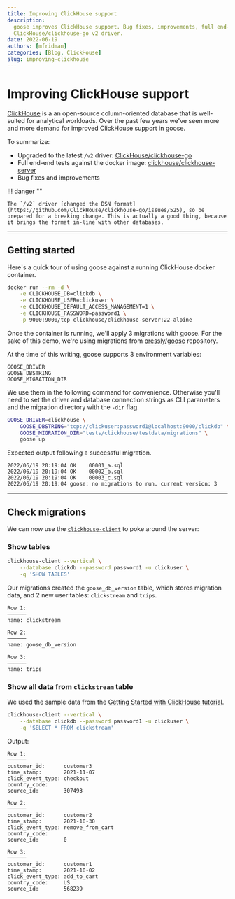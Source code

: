 ```yaml
---
title: Improving ClickHouse support
description:
  goose improves ClickHouse support. Bug fixes, improvements, full end-end tests and upgrade to
  ClickHouse/clickhouse-go v2 driver.
date: 2022-06-19
authors: [mfridman]
categories: [Blog, ClickHouse]
slug: improving-clickhouse
---
```


# Improving ClickHouse support

[ClickHouse](https://clickhouse.com/) is a an open-source column-oriented database that is
well-suited for analytical workloads. Over the past few years we've seen more and more demand for
improved ClickHouse support in goose.

To summarize:

- Upgraded to the latest `/v2` driver:
  [ClickHouse/clickhouse-go](https://github.com/ClickHouse/clickhouse-go)
- Full end-end tests against the docker image:
  [clickhouse/clickhouse-server](https://hub.docker.com/r/clickhouse/clickhouse-server/)
- Bug fixes and improvements

!!! danger ""

    The `/v2` driver [changed the DSN format](https://github.com/ClickHouse/clickhouse-go/issues/525), so be prepared for a breaking change. This is actually a good thing, because it brings the format in-line with other databases.

<!-- more -->

---

## Getting started

Here's a quick tour of using goose against a running ClickHouse docker container.

```bash
docker run --rm -d \
    -e CLICKHOUSE_DB=clickdb \
    -e CLICKHOUSE_USER=clickuser \
    -e CLICKHOUSE_DEFAULT_ACCESS_MANAGEMENT=1 \
    -e CLICKHOUSE_PASSWORD=password1 \
    -p 9000:9000/tcp clickhouse/clickhouse-server:22-alpine
```

Once the container is running, we'll apply 3 migrations with goose. For the sake of this demo, we're
using migrations from [pressly/goose](http://github.com/pressly/goose) repository.

At the time of this writing, goose supports 3 environment variables:

    GOOSE_DRIVER
    GOOSE_DBSTRING
    GOOSE_MIGRATION_DIR

We use them in the following command for convenience. Otherwise you'll need to set the driver and
database connection strings as CLI parameters and the migration directory with the `-dir` flag.

```bash
GOOSE_DRIVER=clickhouse \
    GOOSE_DBSTRING="tcp://clickuser:password1@localhost:9000/clickdb" \
    GOOSE_MIGRATION_DIR="tests/clickhouse/testdata/migrations" \
    goose up
```

Expected output following a successful migration.

```
2022/06/19 20:19:04 OK    00001_a.sql
2022/06/19 20:19:04 OK    00002_b.sql
2022/06/19 20:19:04 OK    00003_c.sql
2022/06/19 20:19:04 goose: no migrations to run. current version: 3
```

---

## Check migrations

We can now use the [`clickhouse-client`](https://clickhouse.com/docs/en/interfaces/cli) to poke
around the server:

### **Show tables**

```bash
clickhouse-client --vertical \
    --database clickdb --password password1 -u clickuser \
    -q 'SHOW TABLES'
```

Our migrations created the `goose_db_version` table, which stores migration data, and 2 new user
tables: `clickstream` and `trips`.

```
Row 1:
──────
name: clickstream

Row 2:
──────
name: goose_db_version

Row 3:
──────
name: trips
```

### **Show all data from `clickstream` table**

We used the sample data from the
[Getting Started with ClickHouse tutorial](https://clickhouse.com/learn/lessons/gettingstarted/).

```bash
clickhouse-client --vertical \
    --database clickdb --password password1 -u clickuser \
    -q 'SELECT * FROM clickstream'
```

Output:

```
Row 1:
──────
customer_id:      customer3
time_stamp:       2021-11-07
click_event_type: checkout
country_code:
source_id:        307493

Row 2:
──────
customer_id:      customer2
time_stamp:       2021-10-30
click_event_type: remove_from_cart
country_code:
source_id:        0

Row 3:
──────
customer_id:      customer1
time_stamp:       2021-10-02
click_event_type: add_to_cart
country_code:     US
source_id:        568239
```
